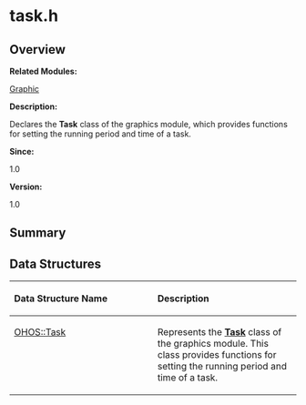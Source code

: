 # task.h<a name="ZH-CN_TOPIC_0000001054598141"></a>

## **Overview**<a name="section296214766093527"></a>

**Related Modules:**

[Graphic](Graphic.md)

**Description:**

Declares the  **Task**  class of the graphics module, which provides functions for setting the running period and time of a task. 

**Since:**

1.0

**Version:**

1.0

## **Summary**<a name="section959121359093527"></a>

## Data Structures<a name="nested-classes"></a>

<a name="table44113004093527"></a>
<table><thead align="left"><tr id="row1610573174093527"><th class="cellrowborder" valign="top" width="50%" id="mcps1.1.3.1.1"><p id="p1432725113093527"><a name="p1432725113093527"></a><a name="p1432725113093527"></a>Data Structure Name</p>
</th>
<th class="cellrowborder" valign="top" width="50%" id="mcps1.1.3.1.2"><p id="p1605093956093527"><a name="p1605093956093527"></a><a name="p1605093956093527"></a>Description</p>
</th>
</tr>
</thead>
<tbody><tr id="row55882726093527"><td class="cellrowborder" valign="top" width="50%" headers="mcps1.1.3.1.1 "><p id="p183279896093527"><a name="p183279896093527"></a><a name="p183279896093527"></a><a href="OHOS-Task.md">OHOS::Task</a></p>
</td>
<td class="cellrowborder" valign="top" width="50%" headers="mcps1.1.3.1.2 "><p id="p1807977573093527"><a name="p1807977573093527"></a><a name="p1807977573093527"></a>Represents the <strong id="b669278287093527"><a name="b669278287093527"></a><a name="b669278287093527"></a><a href="OHOS-Task.md">Task</a></strong> class of the graphics module. This class provides functions for setting the running period and time of a task. </p>
</td>
</tr>
</tbody>
</table>

